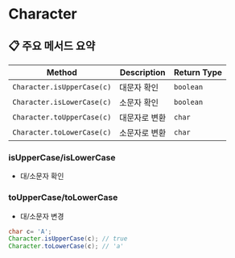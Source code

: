 # Character

## 📋 주요 메서드 요약

| Method                     | Description   | Return Type |
| -------------------------- | ------------- | ----------- |
| `Character.isUpperCase(c)` | 대문자 확인   | `boolean`   |
| `Character.isLowerCase(c)` | 소문자 확인   | `boolean`   |
| `Character.toUpperCase(c)` | 대문자로 변환 | `char`      |
| `Character.toLowerCase(c)` | 소문자로 변환 | `char`      |

### isUpperCase/isLowerCase

- 대/소문자 확인

### toUpperCase/toLowerCase

- 대/소문자 변경

```java
char c= 'A';
Character.isUpperCase(c); // true
Character.toLowerCase(c); // 'a'
```
